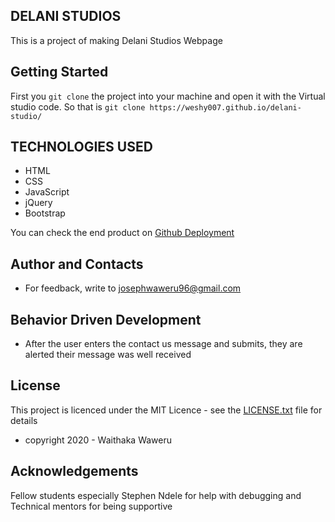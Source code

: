 ## DELANI STUDIOS
This is a project of making Delani Studios Webpage

## Getting Started
First you `git clone` the project into your machine and open it with the Virtual studio code. 
So that is `git clone https://weshy007.github.io/delani-studio/`

## TECHNOLOGIES USED
- HTML
- CSS 
- JavaScript
- jQuery
- Bootstrap

You can check the end product on [Github Deployment](https://weshy007.github.io/delani-studio/ "Delani Studio")

## Author and Contacts
- For feedback, write to josephwaweru96@gmail.com

## Behavior Driven Development
- After the user enters the contact us message and submits, they are alerted their message was well received

## License 
This project is licenced under the MIT Licence - see the [LICENSE.txt](https://github.com/weshy007/delani-studio/blob/gh-pages/LICENSE.txt "Licence") file for details 
- copyright 2020 - Waithaka Waweru 

## Acknowledgements
Fellow students especially Stephen Ndele for help with debugging and Technical mentors for being supportive